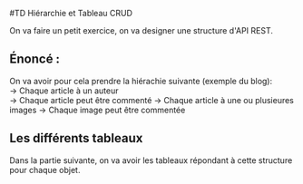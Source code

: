 #TD Hiérarchie et Tableau CRUD

On va faire un petit exercice, on va designer une structure d'API REST.

## Énoncé :

On va avoir pour cela prendre la hiérachie suivante (exemple du blog):  
-> Chaque article à un auteur  
-> Chaque article peut être commenté
-> Chaque article à une ou plusieures images
-> Chaque image peut être commentée

## Les différents tableaux

Dans la partie suivante, on va avoir les tableaux répondant à cette structure
pour chaque objet.